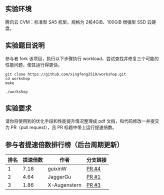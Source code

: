 ## 实验环境

腾讯云 CVM：标准型 SA5 机型，规格为 2核4GiB、100GiB 增强型 SSD 云硬盘。


## 实验题目说明

参与者 fork 该项目，执行以下步骤执行 workload，尝试查找并修复三个可能的性能问题，使其运行得更快。

```
git clone https://github.com/xingfeng2510/workshop.git
cd workshop
make

./workshop
```


## 实验要求

请你将使用到的优化手段和性能提升情况整理成 pdf 文档，和代码修改一并提交为 PR（pull request），且 PR 标题中带上运行提速倍数。


## 参与者提速倍数排行榜（后台周期更新）

<!-- RANKING_START -->
| 排名 | 提速倍数 | 作者 | 分支链接 |
|------|----------|------|--------|
| 1 |  7.18 | guixinW | [PR #4](https://github.com/xingfeng2510/workshop/pull/4) |
| 2 |  4.64 | JaggerGu | [PR #1](https://github.com/xingfeng2510/workshop/pull/1) |
| 3 |  1.86 | X-Augenstern | [PR #3](https://github.com/xingfeng2510/workshop/pull/3) |
<!-- RANKING_END -->

